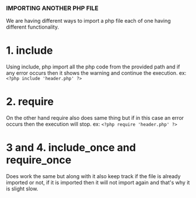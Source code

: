 ###                             IMPORTING ANOTHER PHP FILE

We are having different ways to import a php file each of one having different functionality.

# 1. include 
Using include, php import all the php code from the provided path and if any error occurs then it shows the warning and continue the execution.
ex: `<?php include 'header.php' ?>`

# 2. require
On the other hand require also does same thing but if in this case an error occurs then the execution will stop.
ex: `<?php require 'header.php' ?>`


# 3 and 4. include_once and require_once
Does work the same but along with it also keep track if the file is already imported or not, if it is imported then it will not import again and that's why it is slight slow.